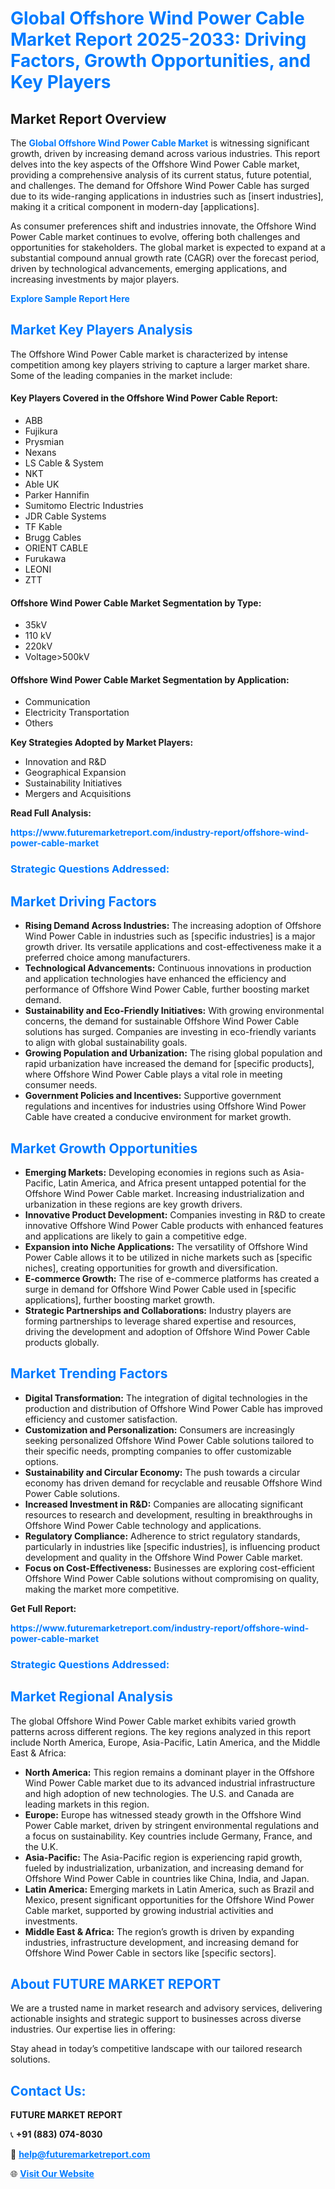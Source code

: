 <h1 style="color: #007BFF;">Global Offshore Wind Power Cable Market Report 2025-2033: Driving Factors, Growth Opportunities, and Key Players</h1>

<section id="overview">
<h2>Market Report Overview</h2>
<p>The <a href="https://www.futuremarketreport.com/industry-report/offshore-wind-power-cable-market" style="color: #007BFF; text-decoration: none;"><strong>Global Offshore Wind Power Cable Market</strong></a> is witnessing significant growth, driven by increasing demand across various industries. This report delves into the key aspects of the Offshore Wind Power Cable market, providing a comprehensive analysis of its current status, future potential, and challenges. The demand for Offshore Wind Power Cable has surged due to its wide-ranging applications in industries such as [insert industries], making it a critical component in modern-day [applications].</p>
<p>As consumer preferences shift and industries innovate, the Offshore Wind Power Cable market continues to evolve, offering both challenges and opportunities for stakeholders. The global market is expected to expand at a substantial compound annual growth rate (CAGR) over the forecast period, driven by technological advancements, emerging applications, and increasing investments by major players.</p>
</section>

<section id="overview">
<p><a href="https://www.futuremarketreport.com/request-sample/reportId=75633" style="color: #007BFF; text-decoration: none;"><strong>Explore Sample Report Here</strong></a></p>
</section>

<section id="key-players">
<h2 style="color: #007BFF;">Market Key Players Analysis</h2>
<p>The Offshore Wind Power Cable market is characterized by intense competition among key players striving to capture a larger market share. Some of the leading companies in the market include:</p>
<h4>Key Players Covered in the Offshore Wind Power Cable Report:</h4>
<ul><li>ABB</li><li>Fujikura</li><li>Prysmian</li><li>Nexans</li><li>LS Cable &amp; System</li><li>NKT</li><li>Able UK</li><li>Parker Hannifin</li><li>Sumitomo Electric Industries</li><li>JDR Cable Systems</li><li>TF Kable</li><li>Brugg Cables</li><li>ORIENT CABLE</li><li>Furukawa</li><li>LEONI</li><li>ZTT</li></ul>
<h4>Offshore Wind Power Cable Market Segmentation by Type:</h4>
<ul><li>35kV</li><li>110 kV</li><li>220kV</li><li>Voltage&gt;500kV</li></ul>

<h4>Offshore Wind Power Cable Market Segmentation by Application:</h4>
<ul><li>Communication</li><li>Electricity Transportation</li><li>Others</li></ul>
<p><strong>Key Strategies Adopted by Market Players:</strong></p>
<ul>
<li>Innovation and R&D</li>
<li>Geographical Expansion</li>
<li>Sustainability Initiatives</li>
<li>Mergers and Acquisitions</li>
</ul>
</section>

<section>
<p><strong>Read Full Analysis: </strong></p><a href="https://www.futuremarketreport.com/industry-report/offshore-wind-power-cable-market" style="color: #007BFF; text-decoration: none;"><strong>https://www.futuremarketreport.com/industry-report/offshore-wind-power-cable-market</strong></a>
<h3 style="color: #007BFF;">Strategic Questions Addressed:</h3>
</section>

<section id="driving-factors">
<h2 style="color: #007BFF;">Market Driving Factors</h2>
<ul>
<li><strong>Rising Demand Across Industries:</strong> The increasing adoption of Offshore Wind Power Cable in industries such as [specific industries] is a major growth driver. Its versatile applications and cost-effectiveness make it a preferred choice among manufacturers.</li>
<li><strong>Technological Advancements:</strong> Continuous innovations in production and application technologies have enhanced the efficiency and performance of Offshore Wind Power Cable, further boosting market demand.</li>
<li><strong>Sustainability and Eco-Friendly Initiatives:</strong> With growing environmental concerns, the demand for sustainable Offshore Wind Power Cable solutions has surged. Companies are investing in eco-friendly variants to align with global sustainability goals.</li>
<li><strong>Growing Population and Urbanization:</strong> The rising global population and rapid urbanization have increased the demand for [specific products], where Offshore Wind Power Cable plays a vital role in meeting consumer needs.</li>
<li><strong>Government Policies and Incentives:</strong> Supportive government regulations and incentives for industries using Offshore Wind Power Cable have created a conducive environment for market growth.</li>
</ul>
</section>

<section id="growth-opportunities">
<h2 style="color: #007BFF;">Market Growth Opportunities</h2>
<ul>
<li><strong>Emerging Markets:</strong> Developing economies in regions such as Asia-Pacific, Latin America, and Africa present untapped potential for the Offshore Wind Power Cable market. Increasing industrialization and urbanization in these regions are key growth drivers.</li>
<li><strong>Innovative Product Development:</strong> Companies investing in R&D to create innovative Offshore Wind Power Cable products with enhanced features and applications are likely to gain a competitive edge.</li>
<li><strong>Expansion into Niche Applications:</strong> The versatility of Offshore Wind Power Cable allows it to be utilized in niche markets such as [specific niches], creating opportunities for growth and diversification.</li>
<li><strong>E-commerce Growth:</strong> The rise of e-commerce platforms has created a surge in demand for Offshore Wind Power Cable used in [specific applications], further boosting market growth.</li>
<li><strong>Strategic Partnerships and Collaborations:</strong> Industry players are forming partnerships to leverage shared expertise and resources, driving the development and adoption of Offshore Wind Power Cable products globally.</li>
</ul>
</section>

<section id="trending-factors">
<h2 style="color: #007BFF;">Market Trending Factors</h2>
<ul>
<li><strong>Digital Transformation:</strong> The integration of digital technologies in the production and distribution of Offshore Wind Power Cable has improved efficiency and customer satisfaction.</li>
<li><strong>Customization and Personalization:</strong> Consumers are increasingly seeking personalized Offshore Wind Power Cable solutions tailored to their specific needs, prompting companies to offer customizable options.</li>
<li><strong>Sustainability and Circular Economy:</strong> The push towards a circular economy has driven demand for recyclable and reusable Offshore Wind Power Cable solutions.</li>
<li><strong>Increased Investment in R&D:</strong> Companies are allocating significant resources to research and development, resulting in breakthroughs in Offshore Wind Power Cable technology and applications.</li>
<li><strong>Regulatory Compliance:</strong> Adherence to strict regulatory standards, particularly in industries like [specific industries], is influencing product development and quality in the Offshore Wind Power Cable market.</li>
<li><strong>Focus on Cost-Effectiveness:</strong> Businesses are exploring cost-efficient Offshore Wind Power Cable solutions without compromising on quality, making the market more competitive.</li>
</ul>
</section>

<section>
<p><strong>Get Full Report: </strong></p><a href="https://www.futuremarketreport.com/industry-report/offshore-wind-power-cable-market" style="color: #007BFF; text-decoration: none;"><strong>https://www.futuremarketreport.com/industry-report/offshore-wind-power-cable-market</strong></a>
<h3 style="color: #007BFF;">Strategic Questions Addressed:</h3>
</section>


<section id="regional-analysis">
<h2 style="color: #007BFF;">Market Regional Analysis</h2>
<p>The global Offshore Wind Power Cable market exhibits varied growth patterns across different regions. The key regions analyzed in this report include North America, Europe, Asia-Pacific, Latin America, and the Middle East & Africa:</p>
<ul>
<li><strong>North America:</strong> This region remains a dominant player in the Offshore Wind Power Cable market due to its advanced industrial infrastructure and high adoption of new technologies. The U.S. and Canada are leading markets in this region.</li>
<li><strong>Europe:</strong> Europe has witnessed steady growth in the Offshore Wind Power Cable market, driven by stringent environmental regulations and a focus on sustainability. Key countries include Germany, France, and the U.K.</li>
<li><strong>Asia-Pacific:</strong> The Asia-Pacific region is experiencing rapid growth, fueled by industrialization, urbanization, and increasing demand for Offshore Wind Power Cable in countries like China, India, and Japan.</li>
<li><strong>Latin America:</strong> Emerging markets in Latin America, such as Brazil and Mexico, present significant opportunities for the Offshore Wind Power Cable market, supported by growing industrial activities and investments.</li>
<li><strong>Middle East & Africa:</strong> The region’s growth is driven by expanding industries, infrastructure development, and increasing demand for Offshore Wind Power Cable in sectors like [specific sectors].</li>
</ul>
</section>

<footer>
<h2 style="color: #007BFF;">About FUTURE MARKET REPORT</h2>
<p>We are a trusted name in market research and advisory services, delivering actionable insights and strategic support to businesses across diverse industries. Our expertise lies in offering:</p>

<p>Stay ahead in today’s competitive landscape with our tailored research solutions.</p>

<h2 style="color: #007BFF;">Contact Us:</h2>
<p><strong>FUTURE MARKET REPORT</strong></p>
<p>📞 <strong>+91 (883) 074-8030</strong></p>
<p>📧 <strong><a href="mailto:help@futuremarketreport.com" style="color: #007BFF;">help@futuremarketreport.com</a></strong></p>
<p>🌐 <strong><a href="https://www.futuremarketreport.com/" style="color: #007BFF;">Visit Our Website</a></strong></p>
</footer>
